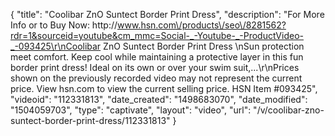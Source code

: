 {
    "title": "Coolibar ZnO Suntect Border Print Dress",
    "description": "For More Info or to Buy Now: http:\/\/www.hsn.com\/products\/seo\/8281562?rdr=1&sourceid=youtube&cm_mmc=Social-_-Youtube-_-ProductVideo-_-093425\r\nCoolibar ZnO Suntect Border Print Dress  \nSun protection meet comfort. Keep cool while maintaining a protective layer in this fun border print dress! Ideal on its own or over your swim suit,...\r\nPrices shown on the previously recorded video may not represent the current price.  View hsn.com to view the current selling price. HSN Item #093425",
    "videoid": "112331813",
    "date_created": "1498683070",
    "date_modified": "1504059703",
    "type": "captivate",
    "layout": "video",
    "url": "\/v\/coolibar-zno-suntect-border-print-dress\/112331813"
}